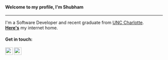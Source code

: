#### Welcome to my profile, I'm Shubham 

---

I'm a Software Developer and recent graduate from [UNC Charlotte][uncc].   
[<b>Here's</b>][website] my internet home.<br>
 
#### Get in touch:  

[<img width="24px" src="https://cdn.jsdelivr.net/npm/simple-icons@v3/icons/linkedin.svg" />][linkedin]
[<img width="24px" src="https://d2fltix0v2e0sb.cloudfront.net/dev-badge.svg" />][dev]
<br />








[website]: https://thatshubham.com/
[twitter]: https://twitter.com/ecstaticdonut
[instagram]: https://instagram.com/thatshubham
[linkedin]: https://linkedin.com/in/thatshubham
[uncc]: https://www.uncc.edu/
[dev]: https://dev.to/thatshubham
